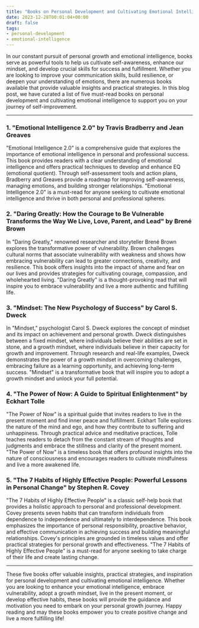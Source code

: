 ```yaml
---
title: "Books on Personal Development and Cultivating Emotional Intelligence"
date: 2023-12-28T00:01:04+00:00
draft: false
tags: 
- personal-development
- emotional-intelligence
---
```


In our constant pursuit of personal growth and emotional intelligence, books serve as powerful tools to help us cultivate self-awareness, enhance our mindset, and develop crucial skills for success and fulfillment. Whether you are looking to improve your communication skills, build resilience, or deepen your understanding of emotions, there are numerous books available that provide valuable insights and practical strategies. In this blog post, we have curated a list of five must-read books on personal development and cultivating emotional intelligence to support you on your journey of self-improvement.

---

### 1. "Emotional Intelligence 2.0" by Travis Bradberry and Jean Greaves

"Emotional Intelligence 2.0" is a comprehensive guide that explores the importance of emotional intelligence in personal and professional success. This book provides readers with a clear understanding of emotional intelligence and offers practical techniques to develop and enhance EQ (emotional quotient). Through self-assessment tools and action plans, Bradberry and Greaves provide a roadmap for improving self-awareness, managing emotions, and building stronger relationships. "Emotional Intelligence 2.0" is a must-read for anyone seeking to cultivate emotional intelligence and thrive in both personal and professional spheres.

### 2. "Daring Greatly: How the Courage to Be Vulnerable Transforms the Way We Live, Love, Parent, and Lead" by Brené Brown

In "Daring Greatly," renowned researcher and storyteller Brené Brown explores the transformative power of vulnerability. Brown challenges cultural norms that associate vulnerability with weakness and shows how embracing vulnerability can lead to greater connections, creativity, and resilience. This book offers insights into the impact of shame and fear on our lives and provides strategies for cultivating courage, compassion, and wholehearted living. "Daring Greatly" is a thought-provoking read that will inspire you to embrace vulnerability and live a more authentic and fulfilling life.

### 3. "Mindset: The New Psychology of Success" by Carol S. Dweck

In "Mindset," psychologist Carol S. Dweck explores the concept of mindset and its impact on achievement and personal growth. Dweck distinguishes between a fixed mindset, where individuals believe their abilities are set in stone, and a growth mindset, where individuals believe in their capacity for growth and improvement. Through research and real-life examples, Dweck demonstrates the power of a growth mindset in overcoming challenges, embracing failure as a learning opportunity, and achieving long-term success. "Mindset" is a transformative book that will inspire you to adopt a growth mindset and unlock your full potential.

### 4. "The Power of Now: A Guide to Spiritual Enlightenment" by Eckhart Tolle

"The Power of Now" is a spiritual guide that invites readers to live in the present moment and find inner peace and fulfillment. Eckhart Tolle explores the nature of the mind and ego, and how they contribute to suffering and unhappiness. Through practical advice and meditative practices, Tolle teaches readers to detach from the constant stream of thoughts and judgments and embrace the stillness and clarity of the present moment. "The Power of Now" is a timeless book that offers profound insights into the nature of consciousness and encourages readers to cultivate mindfulness and live a more awakened life.

### 5. "The 7 Habits of Highly Effective People: Powerful Lessons in Personal Change" by Stephen R. Covey

"The 7 Habits of Highly Effective People" is a classic self-help book that provides a holistic approach to personal and professional development. Covey presents seven habits that can transform individuals from dependence to independence and ultimately to interdependence. This book emphasizes the importance of personal responsibility, proactive behavior, and effective communication in achieving success and building meaningful relationships. Covey's principles are grounded in timeless values and offer practical strategies for personal growth and effectiveness. "The 7 Habits of Highly Effective People" is a must-read for anyone seeking to take charge of their life and create lasting change.

---

These five books offer valuable insights, practical strategies, and inspiration for personal development and cultivating emotional intelligence. Whether you are looking to enhance your emotional intelligence, embrace vulnerability, adopt a growth mindset, live in the present moment, or develop effective habits, these books will provide the guidance and motivation you need to embark on your personal growth journey. Happy reading and may these books empower you to create positive change and live a more fulfilling life!